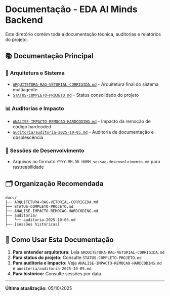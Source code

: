 # Documentação - EDA AI Minds Backend

Este diretório contém toda a documentação técnica, auditorias e relatórios do projeto.

## 📚 **Documentação Principal**

### 🔧 **Arquitetura e Sistema**
- [`ARQUITETURA-RAG-VETORIAL-CORRIGIDA.md`](ARQUITETURA-RAG-VETORIAL-CORRIGIDA.md) - Arquitetura final do sistema multiagente
- [`STATUS-COMPLETO-PROJETO.md`](STATUS-COMPLETO-PROJETO.md) - Status consolidado do projeto

### 📊 **Auditorias e Impacto**
- [`ANALISE-IMPACTO-REMOCAO-HARDCODING.md`](ANALISE-IMPACTO-REMOCAO-HARDCODING.md) - Impacto da remoção de código hardcoded
- [`auditoria/auditoria-2025-10-05.md`](auditoria/auditoria-2025-10-05.md) - Auditoria de documentação e obsolescência

### 📅 **Sessões de Desenvolvimento**
- Arquivos no formato `YYYY-MM-DD_HHMM_sessao-desenvolvimento.md` para rastreabilidade

## 🗂️ **Organização Recomendada**

```
docs/
├── ARQUITETURA-RAG-VETORIAL-CORRIGIDA.md
├── STATUS-COMPLETO-PROJETO.md
├── ANALISE-IMPACTO-REMOCAO-HARDCODING.md
├── auditoria/
│   └── auditoria-2025-10-05.md
├── [sessões históricas]
```

## 📖 **Como Usar Esta Documentação**

1. **Para entender arquitetura:** Leia `ARQUITETURA-RAG-VETORIAL-CORRIGIDA.md`
2. **Para status do projeto:** Consulte `STATUS-COMPLETO-PROJETO.md`
3. **Para auditoria e impacto:** Veja `ANALISE-IMPACTO-REMOCAO-HARDCODING.md` e `auditoria/auditoria-2025-10-05.md`
4. **Para histórico:** Consulte sessões por data

---

**Última atualização:** 05/10/2025